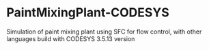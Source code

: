 # PaintMixingPlant-CODESYS
Simulation of paint mixing plant using SFC for flow control, with other languages
build with CODESYS 3.5.13 version
